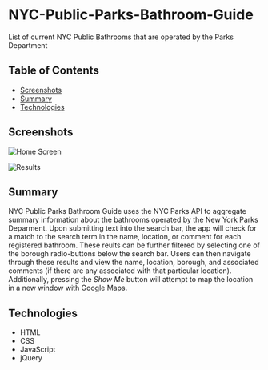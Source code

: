 # NYC-Public-Parks-Bathroom-Guide
List of current NYC Public Bathrooms that are operated by the Parks Department

## Table of Contents

- [Screenshots](/Screenshots/)
- [Summary](/Summary/)
- [Technologies](/Technologies/)

## Screenshots

![Home Screen](../images/home_screen.jpg "Home Screen")

![Results](../images/results_screen.jpg "Results Screen")

## Summary

NYC Public Parks Bathroom Guide uses the NYC Parks API to aggregate summary information about the bathrooms operated by the New York Parks Deparment. Upon submitting text into the search bar, the app will check for a match to the search term in the name, location, or comment for each registered bathroom. These reults can be further filtered by selecting one of the borough radio-buttons below the search bar. Users can then navigate through these results and view the name, location, borough, and associated comments (if there are any associated with that particular location). Additionally, pressing the *Show Me* button will attempt to map the location in a new window with Google Maps. 

## Technologies

- HTML
- CSS
- JavaScript
- jQuery
